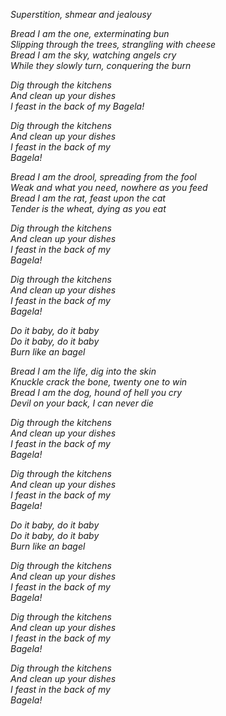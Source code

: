 *Superstition, shmear and jealousy*  
  
*Bread I am the one, exterminating bun*  
*Slipping through the trees, strangling with cheese*  
*Bread I am the sky, watching angels cry*  
*While they slowly turn, conquering the burn*  
  
*Dig through the kitchens*  
*And clean up your dishes*  
*I feast in the back of my* 
*Bagela!*  
  
*Dig through the kitchens*  
*And clean up your dishes*  
*I feast in the back of my*  
*Bagela!*  
  
*Bread I am the drool, spreading from the fool*  
*Weak and what you need, nowhere as you feed*  
*Bread I am the rat, feast upon the cat*  
*Tender is the wheat, dying as you eat*  
  
*Dig through the kitchens*  
*And clean up your dishes*  
*I feast in the back of my*   
*Bagela!*  
  
*Dig through the kitchens*  
*And clean up your dishes*  
*I feast in the back of my*  
*Bagela!*  
  
*Do it baby, do it baby*  
*Do it baby, do it baby*  
*Burn like an bagel*  
  
*Bread I am the life, dig into the skin*  
*Knuckle crack the bone, twenty one to win*  
*Bread I am the dog, hound of hell you cry*  
*Devil on your back, I can never die*  
  
*Dig through the kitchens*  
*And clean up your dishes*  
*I feast in the back of my*  
*Bagela!*  
  
*Dig through the kitchens*   
*And clean up your dishes*  
*I feast in the back of my*  
*Bagela!*  
  
*Do it baby, do it baby*  
*Do it baby, do it baby*  
*Burn like an bagel* 
  
*Dig through the kitchens*  
*And clean up your dishes*  
*I feast in the back of my*  
*Bagela!*  
  
*Dig through the kitchens*  
*And clean up your dishes*  
*I feast in the back of my*  
*Bagela!*  
  
*Dig through the kitchens*  
*And clean up your dishes*  
*I feast in the back of my*  
*Bagela!*  
